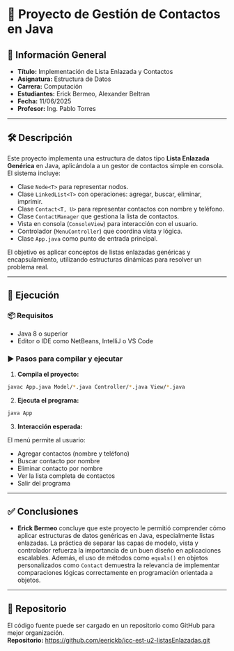# 📖 Proyecto de Gestión de Contactos en Java

## 📌 Información General

- **Título:** Implementación de Lista Enlazada y Contactos
- **Asignatura:** Estructura de Datos
- **Carrera:** Computación
- **Estudiantes:** Erick Bermeo, Alexander Beltran
- **Fecha:** 11/06/2025
- **Profesor:** Ing. Pablo Torres

---

## 🛠️ Descripción

Este proyecto implementa una estructura de datos tipo **Lista Enlazada Genérica** en Java, aplicándola a un gestor de contactos simple en consola. El sistema incluye:

- Clase `Node<T>` para representar nodos.
- Clase `LinkedList<T>` con operaciones: agregar, buscar, eliminar, imprimir.
- Clase `Contact<T, U>` para representar contactos con nombre y teléfono.
- Clase `ContactManager` que gestiona la lista de contactos.
- Vista en consola (`ConsoleView`) para interacción con el usuario.
- Controlador (`MenuController`) que coordina vista y lógica.
- Clase `App.java` como punto de entrada principal.

El objetivo es aplicar conceptos de listas enlazadas genéricas y encapsulamiento, utilizando estructuras dinámicas para resolver un problema real.

---

## 🚀 Ejecución

### 📦 Requisitos

- Java 8 o superior
- Editor o IDE como NetBeans, IntelliJ o VS Code

### ▶️ Pasos para compilar y ejecutar

1. **Compila el proyecto:**

```bash
javac App.java Model/*.java Controller/*.java View/*.java
```

2. **Ejecuta el programa:**

```bash
java App
```

3. **Interacción esperada:**

El menú permite al usuario:

- Agregar contactos (nombre y teléfono)
- Buscar contacto por nombre
- Eliminar contacto por nombre
- Ver la lista completa de contactos
- Salir del programa

---

## ✅ Conclusiones

- **Erick Bermeo** concluye que este proyecto le permitió comprender cómo aplicar estructuras de datos genéricas en Java, especialmente listas enlazadas. La práctica de separar las capas de modelo, vista y controlador refuerza la importancia de un buen diseño en aplicaciones escalables. Además, el uso de métodos como `equals()` en objetos personalizados como `Contact` demuestra la relevancia de implementar comparaciones lógicas correctamente en programación orientada a objetos.

---

## 🔗 Repositorio

El código fuente puede ser cargado en un repositorio como GitHub para mejor organización.  
**Repositorio:** https://github.com/eerickb/icc-est-u2-listasEnlazadas.git
